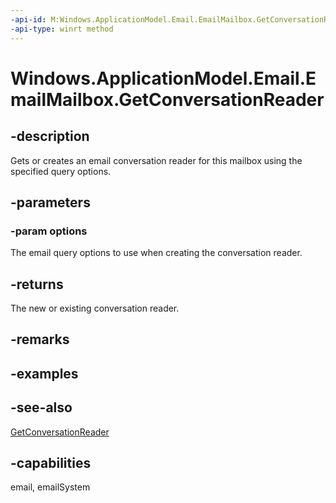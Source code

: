 ```yaml
---
-api-id: M:Windows.ApplicationModel.Email.EmailMailbox.GetConversationReader(Windows.ApplicationModel.Email.EmailQueryOptions)
-api-type: winrt method
---
```


<!-- Method syntax
public Windows.ApplicationModel.Email.EmailConversationReader GetConversationReader(Windows.ApplicationModel.Email.EmailQueryOptions options)
-->

# Windows.ApplicationModel.Email.EmailMailbox.GetConversationReader

## -description
Gets or creates an email conversation reader for this mailbox using the specified query options.

## -parameters
### -param options
The email query options to use when creating the conversation reader.

## -returns
The new or existing conversation reader.

## -remarks

## -examples

## -see-also
[GetConversationReader](emailmailbox_getconversationreader_388570943.md)
## -capabilities
email, emailSystem
